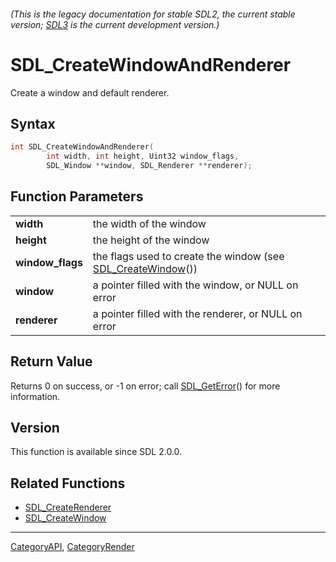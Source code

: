 ###### (This is the legacy documentation for stable SDL2, the current stable version; [SDL3](https://wiki.libsdl.org/SDL3/) is the current development version.)
# SDL_CreateWindowAndRenderer

Create a window and default renderer.

## Syntax

```c
int SDL_CreateWindowAndRenderer(
        int width, int height, Uint32 window_flags,
        SDL_Window **window, SDL_Renderer **renderer);

```

## Function Parameters

|                      |                                                                                  |
| -------------------- | -------------------------------------------------------------------------------- |
| **width**            | the width of the window                                                          |
| **height**           | the height of the window                                                         |
| **window_flags**     | the flags used to create the window (see [SDL_CreateWindow](SDL_CreateWindow)()) |
| **window**           | a pointer filled with the window, or NULL on error                               |
| **renderer**         | a pointer filled with the renderer, or NULL on error                             |

## Return Value

Returns 0 on success, or -1 on error; call [SDL_GetError](SDL_GetError)()
for more information.

## Version

This function is available since SDL 2.0.0.

## Related Functions

* [SDL_CreateRenderer](SDL_CreateRenderer)
* [SDL_CreateWindow](SDL_CreateWindow)

----
[CategoryAPI](CategoryAPI), [CategoryRender](CategoryRender)

